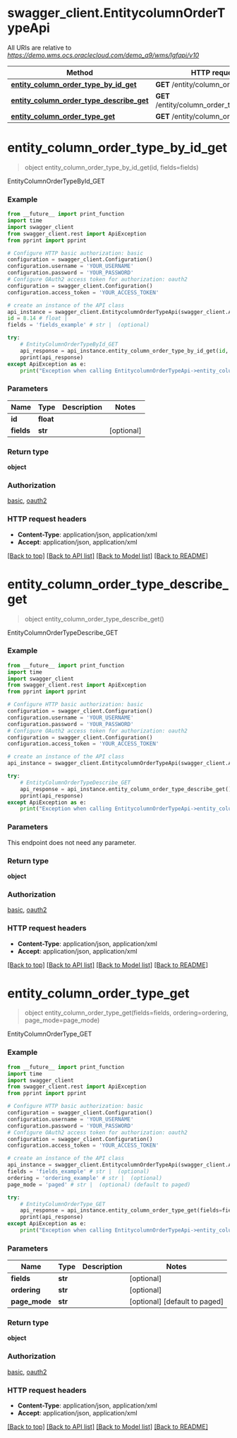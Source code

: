 # swagger_client.EntitycolumnOrderTypeApi

All URIs are relative to *https://demo.wms.ocs.oraclecloud.com/demo_a9/wms/lgfapi/v10*

Method | HTTP request | Description
------------- | ------------- | -------------
[**entity_column_order_type_by_id_get**](EntitycolumnOrderTypeApi.md#entity_column_order_type_by_id_get) | **GET** /entity/column_order_type/{id} | EntityColumnOrderTypeById_GET
[**entity_column_order_type_describe_get**](EntitycolumnOrderTypeApi.md#entity_column_order_type_describe_get) | **GET** /entity/column_order_type/describe | EntityColumnOrderTypeDescribe_GET
[**entity_column_order_type_get**](EntitycolumnOrderTypeApi.md#entity_column_order_type_get) | **GET** /entity/column_order_type | EntityColumnOrderType_GET


# **entity_column_order_type_by_id_get**
> object entity_column_order_type_by_id_get(id, fields=fields)

EntityColumnOrderTypeById_GET



### Example
```python
from __future__ import print_function
import time
import swagger_client
from swagger_client.rest import ApiException
from pprint import pprint

# Configure HTTP basic authorization: basic
configuration = swagger_client.Configuration()
configuration.username = 'YOUR_USERNAME'
configuration.password = 'YOUR_PASSWORD'
# Configure OAuth2 access token for authorization: oauth2
configuration = swagger_client.Configuration()
configuration.access_token = 'YOUR_ACCESS_TOKEN'

# create an instance of the API class
api_instance = swagger_client.EntitycolumnOrderTypeApi(swagger_client.ApiClient(configuration))
id = 8.14 # float | 
fields = 'fields_example' # str |  (optional)

try:
    # EntityColumnOrderTypeById_GET
    api_response = api_instance.entity_column_order_type_by_id_get(id, fields=fields)
    pprint(api_response)
except ApiException as e:
    print("Exception when calling EntitycolumnOrderTypeApi->entity_column_order_type_by_id_get: %s\n" % e)
```

### Parameters

Name | Type | Description  | Notes
------------- | ------------- | ------------- | -------------
 **id** | **float**|  | 
 **fields** | **str**|  | [optional] 

### Return type

**object**

### Authorization

[basic](../README.md#basic), [oauth2](../README.md#oauth2)

### HTTP request headers

 - **Content-Type**: application/json, application/xml
 - **Accept**: application/json, application/xml

[[Back to top]](#) [[Back to API list]](../README.md#documentation-for-api-endpoints) [[Back to Model list]](../README.md#documentation-for-models) [[Back to README]](../README.md)

# **entity_column_order_type_describe_get**
> object entity_column_order_type_describe_get()

EntityColumnOrderTypeDescribe_GET



### Example
```python
from __future__ import print_function
import time
import swagger_client
from swagger_client.rest import ApiException
from pprint import pprint

# Configure HTTP basic authorization: basic
configuration = swagger_client.Configuration()
configuration.username = 'YOUR_USERNAME'
configuration.password = 'YOUR_PASSWORD'
# Configure OAuth2 access token for authorization: oauth2
configuration = swagger_client.Configuration()
configuration.access_token = 'YOUR_ACCESS_TOKEN'

# create an instance of the API class
api_instance = swagger_client.EntitycolumnOrderTypeApi(swagger_client.ApiClient(configuration))

try:
    # EntityColumnOrderTypeDescribe_GET
    api_response = api_instance.entity_column_order_type_describe_get()
    pprint(api_response)
except ApiException as e:
    print("Exception when calling EntitycolumnOrderTypeApi->entity_column_order_type_describe_get: %s\n" % e)
```

### Parameters
This endpoint does not need any parameter.

### Return type

**object**

### Authorization

[basic](../README.md#basic), [oauth2](../README.md#oauth2)

### HTTP request headers

 - **Content-Type**: application/json, application/xml
 - **Accept**: application/json, application/xml

[[Back to top]](#) [[Back to API list]](../README.md#documentation-for-api-endpoints) [[Back to Model list]](../README.md#documentation-for-models) [[Back to README]](../README.md)

# **entity_column_order_type_get**
> object entity_column_order_type_get(fields=fields, ordering=ordering, page_mode=page_mode)

EntityColumnOrderType_GET



### Example
```python
from __future__ import print_function
import time
import swagger_client
from swagger_client.rest import ApiException
from pprint import pprint

# Configure HTTP basic authorization: basic
configuration = swagger_client.Configuration()
configuration.username = 'YOUR_USERNAME'
configuration.password = 'YOUR_PASSWORD'
# Configure OAuth2 access token for authorization: oauth2
configuration = swagger_client.Configuration()
configuration.access_token = 'YOUR_ACCESS_TOKEN'

# create an instance of the API class
api_instance = swagger_client.EntitycolumnOrderTypeApi(swagger_client.ApiClient(configuration))
fields = 'fields_example' # str |  (optional)
ordering = 'ordering_example' # str |  (optional)
page_mode = 'paged' # str |  (optional) (default to paged)

try:
    # EntityColumnOrderType_GET
    api_response = api_instance.entity_column_order_type_get(fields=fields, ordering=ordering, page_mode=page_mode)
    pprint(api_response)
except ApiException as e:
    print("Exception when calling EntitycolumnOrderTypeApi->entity_column_order_type_get: %s\n" % e)
```

### Parameters

Name | Type | Description  | Notes
------------- | ------------- | ------------- | -------------
 **fields** | **str**|  | [optional] 
 **ordering** | **str**|  | [optional] 
 **page_mode** | **str**|  | [optional] [default to paged]

### Return type

**object**

### Authorization

[basic](../README.md#basic), [oauth2](../README.md#oauth2)

### HTTP request headers

 - **Content-Type**: application/json, application/xml
 - **Accept**: application/json, application/xml

[[Back to top]](#) [[Back to API list]](../README.md#documentation-for-api-endpoints) [[Back to Model list]](../README.md#documentation-for-models) [[Back to README]](../README.md)

